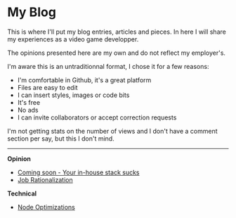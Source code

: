 # My Blog

This is where I'll put my blog entries, articles and pieces.
In here I will share my experiences as a video game developper.

The opinions presented here are my own and do not reflect my employer's.

I'm aware this is an untraditionnal format, I chose it for a few reasons:

- I'm comfortable in Github, it's a great platform
- Files are easy to edit
- I can insert styles, images or code bits
- It's free
- No ads
- I can invite collaborators or accept correction requests

I'm not getting stats on the number of views and I don't have a comment section per say, but this I don't mind.

---

**Opinion** 

- [Coming soon - Your in-house stack sucks](#)
- [Job Rationalization](http://github.com/fed135/blog/blob/master/opinion/job_rationalization.md)

**Technical**

- [Node Optimizations](http://github.com/fed135/blog/blob/master/tech/node_tips.md)
